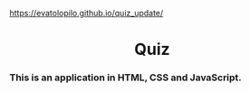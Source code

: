 https://evatolopilo.github.io/quiz_update/
<h1 align="center">Quiz</h1>
<h3>This is an application in HTML, CSS and JavaScript.</h3>

